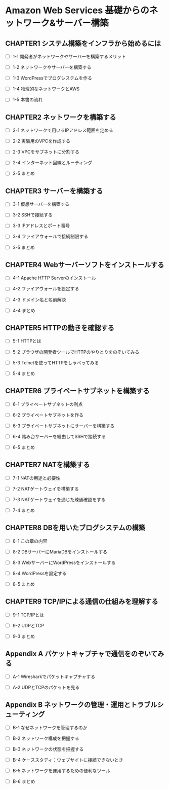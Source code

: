 # Amazon Web Services 基礎からのネットワーク&サーバー構築

## CHAPTER1 システム構築をインフラから始めるには

- [ ] 1-1 開発者がネットワークやサーバーを構築するメリット

- [ ] 1-2 ネットワークやサーバーを構築する

- [ ] 1-3 WordPressでブログシステムを作る

- [ ] 1-4 物理的なネットワークとAWS

- [ ] 1-5 本書の流れ

## CHAPTER2 ネットワークを構築する

- [ ] 2-1 ネットワークで用いるIPアドレス範囲を定める

- [ ] 2-2 実験用のVPCを作成する

- [ ] 2-3 VPCをサブネットに分割する

- [ ] 2-4 インターネット回線とルーティング

- [ ] 2-5 まとめ

## CHAPTER3 サーバーを構築する

- [ ] 3-1 仮想サーバーを構築する

- [ ] 3-2 SSHで接続する

- [ ] 3-3 IPアドレスとポート番号

- [ ] 3-4 ファイアウォールで接続制限する

- [ ] 3-5 まとめ

## CHAPTER4 Webサーバーソフトをインストールする

- [ ] 4-1 Apache HTTP Serverのインストール

- [ ] 4-2 ファイアウォールを設定する

- [ ] 4-3 ドメイン名と名前解決

- [ ] 4-4 まとめ

## CHAPTER5 HTTPの動きを確認する

- [ ] 5-1 HTTPとは

- [ ] 5-2 ブラウザの開発者ツールでHTTPのやりとりをのぞいてみる

- [ ] 5-3 Telnetを使ってHTTPをしゃべってみる

- [ ] 5-4 まとめ

## CHAPTER6 プライベートサブネットを構築する

- [ ] 6-1 プライベートサブネットの利点

- [ ] 6-2 プライベートサブネットを作る

- [ ] 6-3 プライベートサブネットにサーバーを構築する

- [ ] 6-4 踏み台サーバーを経由してSSHで接続する

- [ ] 6-5 まとめ

## CHAPTER7 NATを構築する

- [ ] 7-1 NATの用途と必要性

- [ ] 7-2 NATゲートウェイを構築する

- [ ] 7-3 NATゲートウェイを通じた疎通確認をする

- [ ] 7-4 まとめ

## CHAPTER8 DBを用いたブログシステムの構築

- [ ] 8-1 この章の内容

- [ ] 8-2 DBサーバーにMariaDBをインストールする

- [ ] 8-3 WebサーバーにWordPressをインストールする

- [ ] 8-4 WordPressを設定する

- [ ] 8-5 まとめ

## CHAPTER9 TCP/IPによる通信の仕組みを理解する

- [ ] 9-1 TCP/IPとは

- [ ] 9-2 UDPとTCP

- [ ] 9-3 まとめ

## Appendix A パケットキャプチャで通信をのぞいてみる

- [ ] A-1 Wiresharkでパケットキャプチャする

- [ ] A-2 UDPとTCPのパケットを見る

## Appendix B ネットワークの管理・運用とトラブルシューティング

- [ ] B-1 なぜネットワークを管理するのか

- [ ] B-2 ネットワーク構成を把握する

- [ ] B-3 ネットワークの状態を把握する

- [ ] B-4 ケーススタディ：ウェブサイトに接続できないとき

- [ ] B-5 ネットワークを運用するための便利なツール

- [ ] B-6 まとめ

